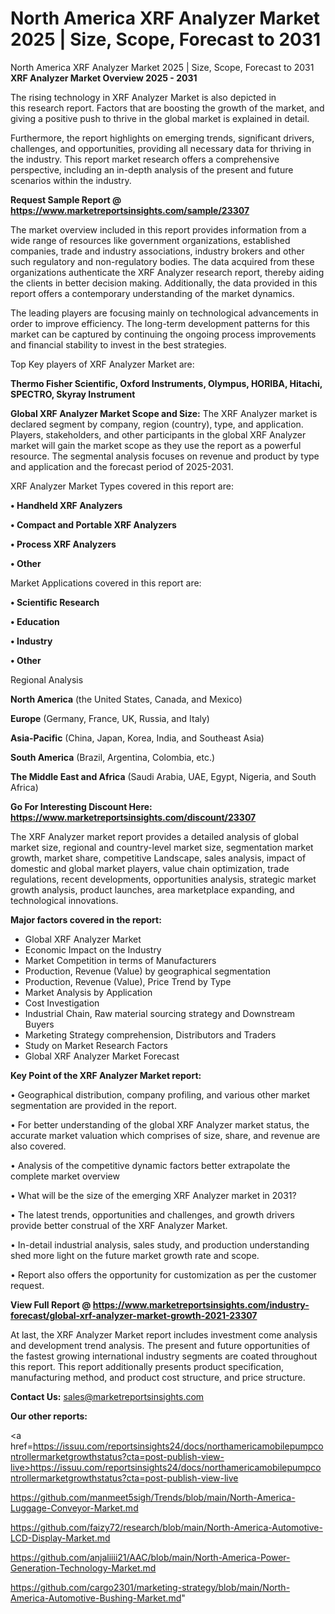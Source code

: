# North America XRF Analyzer Market 2025 | Size, Scope, Forecast to 2031
 North America XRF Analyzer Market 2025 | Size, Scope, Forecast to 2031
<Strong> XRF Analyzer Market Overview 2025 - 2031</strong>

The rising technology in XRF Analyzer Market is also depicted in this research report. Factors that are boosting the growth of the market, and giving a positive push to thrive in the global market is explained in detail.

Furthermore, the report highlights on emerging trends, significant drivers, challenges, and opportunities, providing all necessary data for thriving in the industry. This report market research offers a comprehensive perspective, including an in-depth analysis of the present and future scenarios within the industry.

<strong>Request Sample Report @ <a href=https://www.marketreportsinsights.com/sample/23307>https://www.marketreportsinsights.com/sample/23307</a></strong>

The market overview included in this report provides information from a wide range of resources like government organizations, established companies, trade and industry associations, industry brokers and other such regulatory and non-regulatory bodies. The data acquired from these organizations authenticate the XRF Analyzer research report, thereby aiding the clients in better decision making. Additionally, the data provided in this report offers a contemporary understanding of the market dynamics.

The leading players are focusing mainly on technological advancements in order to improve efficiency. The long-term development patterns for this market can be captured by continuing the ongoing process improvements and financial stability to invest in the best strategies.

Top Key players of XRF Analyzer Market are:

<strong>Thermo Fisher Scientific, Oxford Instruments, Olympus, HORIBA, Hitachi, SPECTRO, Skyray Instrument</strong>

<strong><b>Global XRF Analyzer Market Scope and Size:</b></strong>
The XRF Analyzer market is declared segment by company, region (country), type, and application. Players, stakeholders, and other participants in the global XRF Analyzer market will gain the market scope as they use the report as a powerful resource. The segmental analysis focuses on revenue and product by type and application and the forecast period of 2025-2031.

XRF Analyzer Market Types covered in this report are:

<strong>• Handheld XRF Analyzers

• Compact and Portable XRF Analyzers

• Process XRF Analyzers

• Other</strong>

Market Applications covered in this report are:

<strong>• Scientific Research

• Education

• Industry

• Other</strong> 

Regional Analysis

<strong>North America</strong> (the United States, Canada, and Mexico)

<strong>Europe</strong> (Germany, France, UK, Russia, and Italy)

<strong>Asia-Pacific</strong> (China, Japan, Korea, India, and Southeast Asia)

<strong>South America</strong> (Brazil, Argentina, Colombia, etc.)

<strong>The Middle East and Africa</strong> (Saudi Arabia, UAE, Egypt, Nigeria, and South Africa)

<strong>Go For Interesting Discount Here: <a href=https://www.marketreportsinsights.com/discount/23307>https://www.marketreportsinsights.com/discount/23307</a></strong>

The XRF Analyzer market report provides a detailed analysis of global market size, regional and country-level market size, segmentation market growth, market share, competitive Landscape, sales analysis, impact of domestic and global market players, value chain optimization, trade regulations, recent developments, opportunities analysis, strategic market growth analysis, product launches, area marketplace expanding, and technological innovations.

<strong><b>Major factors covered in the report:</b></strong>
<ul>
  <li>Global XRF Analyzer Market </li>
  <li>Economic Impact on the Industry</li>
  <li>Market Competition in terms of Manufacturers</li>
  <li>Production, Revenue (Value) by geographical segmentation</li>
  <li>Production, Revenue (Value), Price Trend by Type</li>
  <li>Market Analysis by Application</li>
  <li>Cost Investigation</li>
  <li>Industrial Chain, Raw material sourcing strategy and Downstream Buyers</li>
  <li>Marketing Strategy comprehension, Distributors and Traders</li>
  <li>Study on Market Research Factors</li>
  <li>Global XRF Analyzer Market Forecast</li>
</ul>

<strong><b>Key Point of the XRF Analyzer Market report:</b></strong>

• Geographical distribution, company profiling, and various other market segmentation are provided in the report.

• For better understanding of the global XRF Analyzer market status, the accurate market valuation which comprises of size, share, and revenue are also covered.

• Analysis of the competitive dynamic factors better extrapolate the complete market overview

• What will be the size of the emerging XRF Analyzer market in 2031?

• The latest trends, opportunities and challenges, and growth drivers provide better construal of the XRF Analyzer Market.

• In-detail industrial analysis, sales study, and production understanding shed more light on the future market growth rate and scope.

• Report also offers the opportunity for customization as per the customer request.

<strong><b>View Full Report @ <a href=https://www.marketreportsinsights.com/industry-forecast/global-xrf-analyzer-market-growth-2021-23307>https://www.marketreportsinsights.com/industry-forecast/global-xrf-analyzer-market-growth-2021-23307</a></b></strong>


At last, the XRF Analyzer Market report includes investment come analysis and development trend analysis. The present and future opportunities of the fastest growing international industry segments are coated throughout this report. This report additionally presents product specification, manufacturing method, and product cost structure, and price structure.

<strong>Contact Us:</strong>
sales@marketreportsinsights.com

<strong>Our other reports:</strong>

<a href=https://issuu.com/reportsinsights24/docs/northamericamobilepumpcontrollermarketgrowthstatus?cta=post-publish-view-live>https://issuu.com/reportsinsights24/docs/northamericamobilepumpcontrollermarketgrowthstatus?cta=post-publish-view-live</a>

<a href=https://github.com/manmeet5sigh/Trends/blob/main/North-America-Luggage-Conveyor-Market.md>https://github.com/manmeet5sigh/Trends/blob/main/North-America-Luggage-Conveyor-Market.md</a>

<a href=https://github.com/faizy72/research/blob/main/North-America-Automotive-LCD-Display-Market.md>https://github.com/faizy72/research/blob/main/North-America-Automotive-LCD-Display-Market.md</a>

<a href=https://github.com/anjaliiii21/AAC/blob/main/North-America-Power-Generation-Technology-Market.md>https://github.com/anjaliiii21/AAC/blob/main/North-America-Power-Generation-Technology-Market.md</a>

<a href=https://github.com/cargo2301/marketing-strategy/blob/main/North-America-Automotive-Bushing-Market.md>https://github.com/cargo2301/marketing-strategy/blob/main/North-America-Automotive-Bushing-Market.md</a>"
